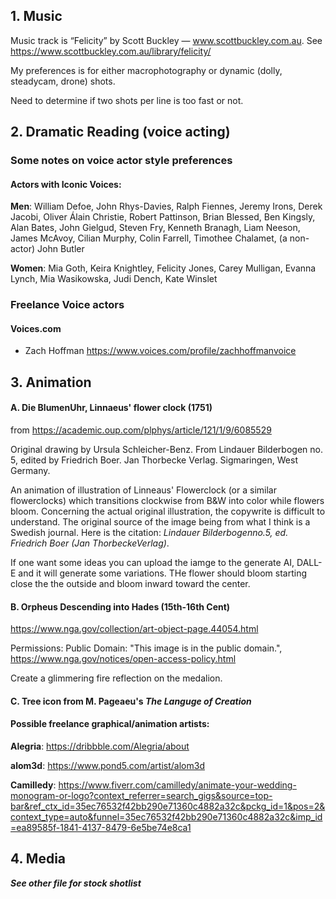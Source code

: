 ## 1. Music

Music track is “Felicity” by Scott Buckley — www.scottbuckley.com.au. See <https://www.scottbuckley.com.au/library/felicity/>

My preferences is for either macrophotography or dynamic (dolly, steadycam, drone) shots.

Need to determine if two shots per line is too fast or not.

## 2. Dramatic Reading (voice acting)
### Some notes on voice actor style preferences

#### Actors with Iconic Voices:

**Men**: William Defoe, John Rhys-Davies, Ralph Fiennes, Jeremy Irons, Derek Jacobi, Oliver Álain Christie, Robert Pattinson, Brian Blessed, Ben Kingsly, Alan Bates, John Gielgud, Steven Fry, Kenneth Branagh, Liam Neeson, James McAvoy, Cilian Murphy, Colin Farrell, Timothee Chalamet, (a non-actor) John Butler

**Women**: Mia Goth, Keira Knightley, Felicity Jones, Carey Mulligan, Evanna Lynch, Mia Wasikowska, Judi Dench, Kate Winslet

### Freelance Voice actors
#### Voices.com
- Zach Hoffman <https://www.voices.com/profile/zachhoffmanvoice>


## 3. Animation
#### A. Die BlumenUhr, Linnaeus' flower clock (1751)

from <https://academic.oup.com/plphys/article/121/1/9/6085529>

Original drawing by Ursula Schleicher-Benz. From Lindauer Bilderbogen no. 5, edited by Friedrich Boer. Jan Thorbecke Verlag. Sigmaringen, West Germany.

An animation of illustration of Linneaus' Flowerclock (or a similar flowerclocks) which transitions clockwise from B&W into color while flowers bloom. Concerning the actual original illustration, the copywrite is difficult to understand. The original source of the image being from what I think is a Swedish journal. Here is the citation: *Lindauer Bilderbogenno.5, ed. Friedrich Boer (Jan ThorbeckeVerlag)*.

If one want some ideas you can upload the iamge to the generate AI, DALL-E and it will generate some variations. THe flower should bloom starting close the the outside and bloom inward toward the center.

#### B. Orpheus Descending into Hades (15th-16th Cent)

<https://www.nga.gov/collection/art-object-page.44054.html>

Permissions: Public Domain: "This image is in the public domain.", <https://www.nga.gov/notices/open-access-policy.html>

Create a glimmering fire reflection on the medalion.

#### C. Tree icon from M. Pageaeu's *The Languge of Creation* 


#### Possible freelance graphical/animation artists:
**Alegria**: https://dribbble.com/Alegria/about

**alom3d**: https://www.pond5.com/artist/alom3d

**Camilledy**: <https://www.fiverr.com/camilledy/animate-your-wedding-monogram-or-logo?context_referrer=search_gigs&source=top-bar&ref_ctx_id=35ec76532f42bb290e71360c4882a32c&pckg_id=1&pos=2&context_type=auto&funnel=35ec76532f42bb290e71360c4882a32c&imp_id=ea89585f-1841-4137-8479-6e5be74e8ca1>

## 4. Media

***See other file for stock shotlist***
